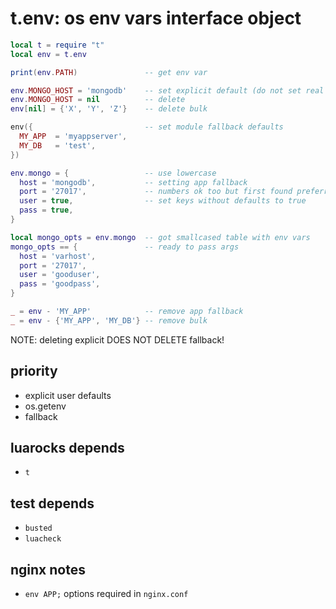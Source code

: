 # t.env: os env vars interface object
```lua
local t = require "t"
local env = t.env

print(env.PATH)               -- get env var

env.MONGO_HOST = 'mongodb'    -- set explicit default (do not set real env)
env.MONGO_HOST = nil          -- delete 
env[nil] = {'X', 'Y', 'Z'}    -- delete bulk

env({                         -- set module fallback defaults
  MY_APP  = 'myappserver',
  MY_DB   = 'test',
})

env.mongo = {                 -- use lowercase
  host = 'mongodb',           -- setting app fallback
  port = '27017',             -- numbers ok too but first found preferred
  user = true,                -- set keys without defaults to true
  pass = true,
}

local mongo_opts = env.mongo  -- got smallcased table with env vars
mongo_opts == {               -- ready to pass args
  host = 'varhost',
  port = '27017',
  user = 'gooduser',
  pass = 'goodpass',
}

_ = env - 'MY_APP'            -- remove app fallback
_ = env - {'MY_APP', 'MY_DB'} -- remove bulk
```

NOTE: deleting explicit DOES NOT DELETE fallback!

## priority
- explicit user defaults
- os.getenv
- fallback

## luarocks depends
- `t`

## test depends
- `busted`
- `luacheck`

## nginx notes
- `env APP;` options required in `nginx.conf`

